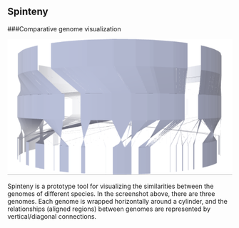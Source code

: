 Spinteny
--------
###Comparative genome visualization

![Spinteny screenshot](spinteny-screenshot.png)

Spinteny is a prototype tool for visualizing the similarities between the genomes of different species.  In the screenshot above, there are three genomes.  Each genome is wrapped horizontally around a cylinder, and the relationships (aligned regions) between genomes are represented by vertical/diagonal connections.